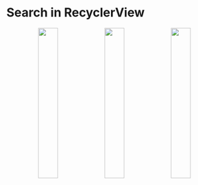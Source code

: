 # Search in RecyclerView

<div align=center>
  <image src="https://user-images.githubusercontent.com/61239577/201500699-3a50f1b1-a136-4208-b455-f79cc216a0ab.png" width="30%"></image>
  <image src="https://user-images.githubusercontent.com/61239577/201500701-fb5a4b2b-260e-4160-ace2-b9fab1072015.png" width="30%"></image>
  <image src="https://user-images.githubusercontent.com/61239577/201500702-74489c92-5d0e-4461-ae46-4cef433fa172.png" width="30%"></image>
</div>
